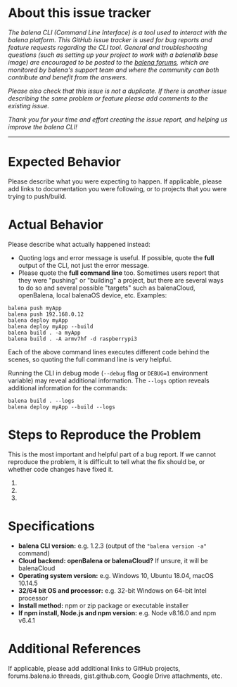 
# About this issue tracker

*The balena CLI (Command Line Interface) is a tool used to interact with the balena platform.
This GitHub issue tracker is used for bug reports and feature requests regarding the CLI
tool. General and troubleshooting questions (such as setting up your project to work with a
balenalib base image) are encouraged to be posted to the [balena
forums](https://forums.balena.io), which are monitored by balena's support team and where the
community can both contribute and benefit from the answers.*

*Please also check that this issue is not a duplicate. If there is another issue describing
the same problem or feature please add comments to the existing issue.*

*Thank you for your time and effort creating the issue report, and helping us improve
the balena CLI!*

---

# Expected Behavior

Please describe what you were expecting to happen. If applicable, please add links to
documentation you were following, or to projects that you were trying to push/build.

# Actual Behavior

Please describe what actually happened instead:
* Quoting logs and error message is useful. If possible, quote the **full** output of the
  CLI, not just the error message.
* Please quote the **full command line** too. Sometimes users report that they were
  "pushing" or "building" a project, but there are several ways to do so and several
  possible "targets" such as balenaCloud, openBalena, local balenaOS device, etc.
  Examples:

```
balena push myApp
balena push 192.168.0.12
balena deploy myApp
balena deploy myApp --build
balena build . -a myApp
balena build . -A armv7hf -d raspberrypi3
```

Each of the above command lines executes different code behind the scenes, so quoting the
full command line is very helpful.

Running the CLI in debug mode (`--debug` flag or `DEBUG=1` environment variable) may reveal
additional information. The `--logs` option reveals additional information for the commands:

```
balena build . --logs
balena deploy myApp --build --logs
```

# Steps to Reproduce the Problem

This is the most important and helpful part of a bug report. If we cannot reproduce the
problem, it is difficult to tell what the fix should be, or whether code changes have
fixed it.

1.
1.
1.

# Specifications

- **balena CLI version:** e.g. 1.2.3 (output of the `"balena version -a"` command)
- **Cloud backend: openBalena or balenaCloud?** If unsure, it will be balenaCloud
- **Operating system version:** e.g. Windows 10, Ubuntu 18.04, macOS 10.14.5
- **32/64 bit OS and processor:** e.g. 32-bit Windows on 64-bit Intel processor
- **Install method:** npm or zip package or executable installer
- **If npm install, Node.js and npm version:** e.g. Node v8.16.0 and npm v6.4.1

# Additional References

If applicable, please add additional links to GitHub projects, forums.balena.io threads,
gist.github.com, Google Drive attachments, etc.
